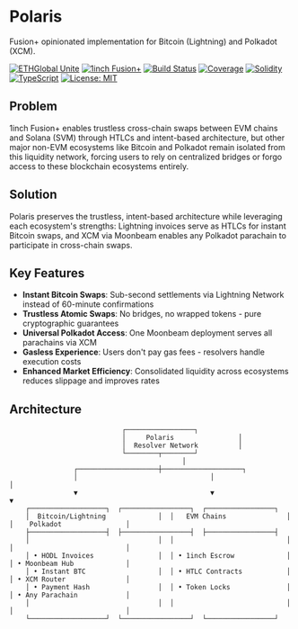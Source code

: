 # Polaris

Fusion+ opinionated implementation for Bitcoin (Lightning) and Polkadot (XCM).

[![ETHGlobal Unite](https://img.shields.io/badge/ETHGlobal-Unite%202025-purple)](https://ethglobal.com/events/unite)
[![1inch Fusion+](https://img.shields.io/badge/Powered%20by-1inch%20Fusion+-blue)](https://docs.1inch.io/docs/fusion-swap/introduction)
[![Build Status](https://img.shields.io/badge/build-passing-brightgreen)](https://github.com/D9J9V/1inch-FusionPlus)
[![Coverage](https://img.shields.io/badge/coverage-95%25-brightgreen)](https://github.com/D9J9V/1inch-FusionPlus)
[![Solidity](https://img.shields.io/badge/Solidity-0.8.20-363636)](https://soliditylang.org/)
[![TypeScript](https://img.shields.io/badge/TypeScript-5.0-blue)](https://www.typescriptlang.org/)
[![License: MIT](https://img.shields.io/badge/License-MIT-yellow.svg)](https://opensource.org/licenses/MIT)

## Problem

1inch Fusion+ enables trustless cross-chain swaps between EVM chains and Solana (SVM) through HTLCs and intent-based architecture, but other major non-EVM ecosystems like Bitcoin and Polkadot remain isolated from this liquidity network, forcing users to rely on centralized bridges or forgo access to these blockchain ecosystems entirely.

## Solution

Polaris preserves the trustless, intent-based architecture while leveraging each ecosystem's strengths: Lightning invoices serve as HTLCs for instant Bitcoin swaps, and XCM via Moonbeam enables any Polkadot parachain to participate in cross-chain swaps.

## Key Features

- **Instant Bitcoin Swaps**: Sub-second settlements via Lightning Network instead of 60-minute confirmations
- **Trustless Atomic Swaps**: No bridges, no wrapped tokens - pure cryptographic guarantees
- **Universal Polkadot Access**: One Moonbeam deployment serves all parachains via XCM
- **Gasless Experience**: Users don't pay gas fees - resolvers handle execution costs
- **Enhanced Market Efficiency**: Consolidated liquidity across ecosystems reduces slippage and improves rates

## Architecture

```
                            ┌─────────────────┐
                            │     Polaris                │
                            │  Resolver Network          │
                            └────────┬────────┘
                                           │
                ┌────────────────────┼────────────────────┐
                │                                 │                                  │
                ▼                                 ▼                                  ▼
    ┌───────────────────┐  ┌─────────────────┐  ┌─────────────────┐
    │  Bitcoin/Lightning             │  │   EVM Chains               │  │    Polkadot                │
    ├───────────────────┤  ├─────────────────┤  ├─────────────────┤
    │                                │  │                            │  │                            │
    │ • HODL Invoices                │  │ • 1inch Escrow             │  │ • Moonbeam Hub             │
    │ • Instant BTC                  │  │ • HTLC Contracts           │  │ • XCM Router               │
    │ • Payment Hash                 │  │ • Token Locks              │  │ • Any Parachain            │
    │                                │  │                            │  │                            │
    └───────────────────┘  └─────────────────┘  └─────────────────┘
```
